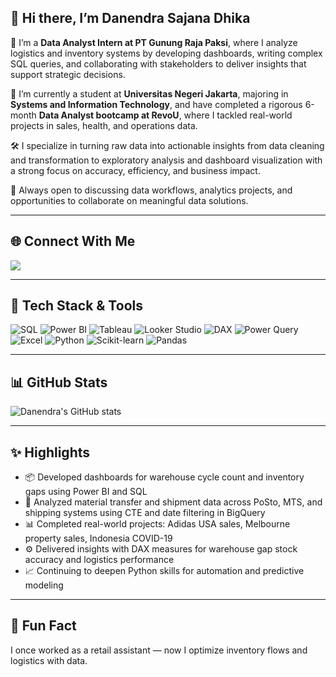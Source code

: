 ## 👋 Hi there, I’m Danendra Sajana Dhika

🎯 I’m a **Data Analyst Intern at PT Gunung Raja Paksi**, where I analyze logistics and inventory systems by developing dashboards, writing complex SQL queries, and collaborating with stakeholders to deliver insights that support strategic decisions.

📘 I’m currently a student at **Universitas Negeri Jakarta**, majoring in **Systems and Information Technology**, and have completed a rigorous 6-month **Data Analyst bootcamp at RevoU**, where I tackled real-world projects in sales, health, and operations data.

🛠️ I specialize in turning raw data into actionable insights from data cleaning and transformation to exploratory analysis and dashboard visualization with a strong focus on accuracy, efficiency, and business impact.

💬 Always open to discussing data workflows, analytics projects, and opportunities to collaborate on meaningful data solutions.

---

## 🌐 Connect With Me

<a href="https://www.linkedin.com/in/danendra-sajana-dhika/" target="_blank">
  <img src="https://img.shields.io/badge/LinkedIn-0077B5?style=for-the-badge&logo=linkedin&logoColor=white" />
</a>

---

## 🧰 Tech Stack & Tools

![SQL](https://img.shields.io/badge/SQL-336791?style=for-the-badge&logo=postgresql&logoColor=white)
![Power BI](https://img.shields.io/badge/Power%20BI-F2C811?style=for-the-badge&logo=powerbi&logoColor=black)
![Tableau](https://img.shields.io/badge/Tableau-E97627?style=for-the-badge&logo=tableau&logoColor=white)
![Looker Studio](https://img.shields.io/badge/Looker%20Studio-4285F4?style=for-the-badge&logo=googleanalytics&logoColor=white)
![DAX](https://img.shields.io/badge/DAX-007ACC?style=for-the-badge&logo=windows&logoColor=white)
![Power Query](https://img.shields.io/badge/Power_Query-005B9A?style=for-the-badge&logo=microsoft&logoColor=white)
![Excel](https://img.shields.io/badge/Microsoft_Excel-217346?style=for-the-badge&logo=microsoft-excel&logoColor=white)
![Python](https://img.shields.io/badge/Python-3776AB?style=for-the-badge&logo=python&logoColor=white)
![Scikit-learn](https://img.shields.io/badge/scikit--learn-F7931E?style=for-the-badge&logo=scikit-learn&logoColor=white)
![Pandas](https://img.shields.io/badge/pandas-150458?style=for-the-badge&logo=pandas&logoColor=white)

---

## 📊 GitHub Stats

![Danendra's GitHub stats](https://github-readme-stats.vercel.app/api?username=nendrahub&show_icons=true&theme=default)

---

## ✨ Highlights

- 📦 Developed dashboards for warehouse cycle count and inventory gaps using Power BI and SQL  
- 🚚 Analyzed material transfer and shipment data across PoSto, MTS, and shipping systems using CTE and date filtering in BigQuery  
- 📊 Completed real-world projects: Adidas USA sales, Melbourne property sales, Indonesia COVID-19  
- ⚙️ Delivered insights with DAX measures for warehouse gap stock accuracy and logistics performance  
- 📈 Continuing to deepen Python skills for automation and predictive modeling  

---

## 📌 Fun Fact

I once worked as a retail assistant — now I optimize inventory flows and logistics with data.
